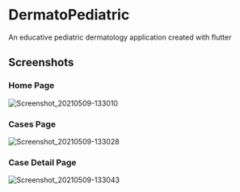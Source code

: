 # DermatoPediatric

An educative pediatric dermatology application created with flutter

## Screenshots

### Home Page
![Screenshot_20210509-133010](https://user-images.githubusercontent.com/60575374/117574454-af8cf680-b0cc-11eb-981e-bef7658ab70b.jpg)


### Cases Page

![Screenshot_20210509-133028](https://user-images.githubusercontent.com/60575374/117574489-d3503c80-b0cc-11eb-8bac-7e5e8b5b6fda.jpg)


### Case Detail Page

![Screenshot_20210509-133043](https://user-images.githubusercontent.com/60575374/117574507-e7943980-b0cc-11eb-8b56-19bd3246090f.jpg)

